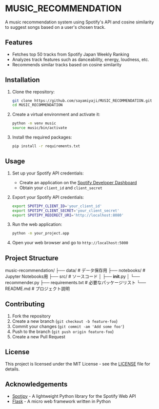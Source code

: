 # MUSIC_RECOMMENDATION

A music recommendation system using Spotify's API and cosine similarity to suggest songs based on a user's chosen track.

## Features

- Fetches top 50 tracks from Spotify Japan Weekly Ranking
- Analyzes track features such as danceability, energy, loudness, etc.
- Recommends similar tracks based on cosine similarity

## Installation

1. Clone the repository:
    ```bash
    git clone https://github.com/sayamiyaji/MUSIC_RECOMMENDATION.git
    cd MUSIC_RECOMMENDATION
    ```

2. Create a virtual environment and activate it:
    ```bash
    python -m venv music
    source music/bin/activate
    ```

3. Install the required packages:
    ```bash
    pip install -r requirements.txt
    ```

## Usage

1. Set up your Spotify API credentials:
   - Create an application on the [Spotify Developer Dashboard](https://developer.spotify.com/dashboard/applications)
   - Obtain your `client_id` and `client_secret`

2. Export your Spotify API credentials:
    ```bash
    export SPOTIPY_CLIENT_ID='your_client_id'
    export SPOTIPY_CLIENT_SECRET='your_client_secret'
    export SPOTIPY_REDIRECT_URI='http://localhost:8080'
    ```

3. Run the web application:
    ```bash
    python -m your_project.app
    ```

4. Open your web browser and go to `http://localhost:5000`

## Project Structure

music-recommendation/
├── data/               # データ保存用
├── notebooks/          # Jupyter Notebooks用
├── src/                # ソースコード
│   ├── __init__.py
│   └── recommender.py
├── requirements.txt    # 必要なパッケージリスト
└── README.md           # プロジェクト説明

## Contributing

1. Fork the repository
2. Create a new branch (`git checkout -b feature-foo`)
3. Commit your changes (`git commit -am 'Add some foo'`)
4. Push to the branch (`git push origin feature-foo`)
5. Create a new Pull Request

## License

This project is licensed under the MIT License - see the [LICENSE](LICENSE) file for details.

## Acknowledgements

- [Spotipy](https://spotipy.readthedocs.io/) - A lightweight Python library for the Spotify Web API
- [Flask](https://flask.palletsprojects.com/) - A micro web framework written in Python
